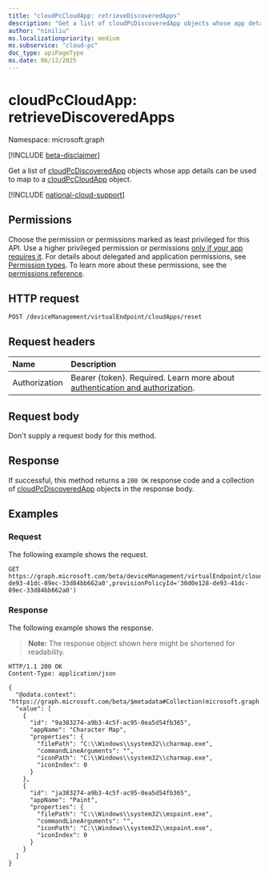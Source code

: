 ```yaml
---
title: "cloudPcCloudApp: retrieveDiscoveredApps"
description: "Get a list of cloudPcDiscoveredApp objects whose app details can be used to map to a cloudPcCloudApp object."
author: "niniliu"
ms.localizationpriority: medium
ms.subservice: "cloud-pc"
doc_type: apiPageType
ms.date: 06/12/2025
---
```


# cloudPcCloudApp: retrieveDiscoveredApps

Namespace: microsoft.graph

[!INCLUDE [beta-disclaimer](../../includes/beta-disclaimer.md)]

Get a list of [cloudPcDiscoveredApp](../resources/cloudpcdiscoveredapp.md) objects whose app details can be used to map to a [cloudPcCloudApp](../resources/cloudpccloudapp.md) object.

[!INCLUDE [national-cloud-support](../../includes/global-us.md)]

## Permissions

Choose the permission or permissions marked as least privileged for this API. Use a higher privileged permission or permissions [only if your app requires it](/graph/permissions-overview#best-practices-for-using-microsoft-graph-permissions). For details about delegated and application permissions, see [Permission types](/graph/permissions-overview#permission-types). To learn more about these permissions, see the [permissions reference](/graph/permissions-reference).

<!-- { "blockType": "permissions", "name": "cloudpccloudapp_retrievediscoveredapps" } -->

## HTTP request

<!-- {
  "blockType": "ignored"
}
-->

``` http
POST /deviceManagement/virtualEndpoint/cloudApps/reset
```

## Request headers

| Name          | Description               |
| :------------ | :------------------------ |
|Authorization|Bearer {token}. Required. Learn more about [authentication and authorization](/graph/auth/auth-concepts).|

## Request body

Don't supply a request body for this method.

## Response

If successful, this method returns a `200 OK` response code and a collection of [cloudPcDiscoveredApp](../resources/cloudpcdiscoveredapp.md) objects in the response body.

## Examples

### Request
The following example shows the request.
<!-- {
  "blockType": "request",
  "name": "get_cloudpcdiscoveredapp"
}
-->
``` http
GET https://graph.microsoft.com/beta/deviceManagement/virtualEndpoint/cloudApps/retrieveDiscoveredApps(sourceId='30d0e128-de93-41dc-89ec-33d84bb662a0',provisionPolicyId='30d0e128-de93-41dc-89ec-33d84bb662a0')
```

### Response
The following example shows the response.
>**Note:** The response object shown here might be shortened for readability.
<!-- {
  "blockType": "response",
  "truncated": true,
  "@odata.type": "Collection(microsoft.graph.cloudPcDiscoveredApp)"
}
-->

``` http
HTTP/1.1 200 OK
Content-Type: application/json

{
  "@odata.context": "https://graph.microsoft.com/beta/$metadata#Collection(microsoft.graph.cloudPcDiscoveredApp)",
  "value": [
    {
      "id": "9a383274-a9b3-4c5f-ac95-0ea5d54fb365",
      "appName": "Character Map",
      "properties": {
        "filePath": "C:\\Windows\\system32\\charmap.exe",
        "commandLineArguments": "",
        "iconPath": "C:\\Windows\\system32\\charmap.exe",
        "iconIndex": 0
      }
    },
    {
      "id": "ja383274-a9b3-4c5f-ac95-0ea5d54fb365",
      "appName": "Paint",
      "properties": {
        "filePath": "C:\\Windows\\system32\\mspaint.exe",
        "commandLineArguments": "",
        "iconPath": "C:\\Windows\\system32\\mspaint.exe",
        "iconIndex": 0
      }
    }
  ]
}
```
